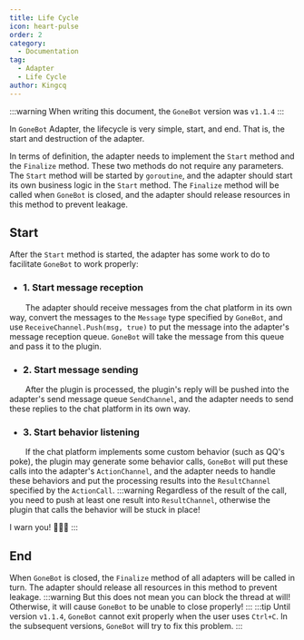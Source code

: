 ```yaml
---
title: Life Cycle
icon: heart-pulse
order: 2
category:
  - Documentation
tag:
  - Adapter
  - Life Cycle
author: Kingcq
---
```


:::warning
When writing this document, the `GoneBot` version was `v1.1.4`
:::

In `GoneBot` Adapter, the lifecycle is very simple, start, and end. That is, the start and destruction of the adapter.

In terms of definition, the adapter needs to implement the `Start` method and the `Finalize` method. These two methods do not require any parameters. The `Start` method will be started by `goroutine`, and the adapter should start its own business logic in the `Start` method. The `Finalize` method will be called when `GoneBot` is closed, and the adapter should release resources in this method to prevent leakage.

## Start
After the `Start` method is started, the adapter has some work to do to facilitate `GoneBot` to work properly:

- ### 1. Start message reception
&emsp;&emsp;The adapter should receive messages from the chat platform in its own way, convert the messages to the `Message` type specified by `GoneBot`, and use `ReceiveChannel.Push(msg, true)` to put the message into the adapter's message reception queue. `GoneBot` will take the message from this queue and pass it to the plugin.

- ### 2. Start message sending
&emsp;&emsp;After the plugin is processed, the plugin's reply will be pushed into the adapter's send message queue `SendChannel`, and the adapter needs to send these replies to the chat platform in its own way.

- ### 3. Start behavior listening
&emsp;&emsp;If the chat platform implements some custom behavior (such as QQ's poke), the plugin may generate some behavior calls, `GoneBot` will put these calls into the adapter's `ActionChannel`, and the adapter needs to handle these behaviors and put the processing results into the `ResultChannel` specified by the `ActionCall`.
:::warning
Regardless of the result of the call, you need to push at least one result into `ResultChannel`, otherwise the plugin that calls the behavior will be stuck in place!

I warn you! :index_pointing_at_the_viewer::index_pointing_at_the_viewer::index_pointing_at_the_viewer:
:::

## End
When `GoneBot` is closed, the `Finalize` method of all adapters will be called in turn. The adapter should release all resources in this method to prevent leakage.
:::warning
But this does not mean you can block the thread at will! Otherwise, it will cause `GoneBot` to be unable to close properly!
:::
:::tip
Until version `v1.1.4`, `GoneBot` cannot exit properly when the user uses `Ctrl+C`. In the subsequent versions, `GoneBot` will try to fix this problem.
:::
